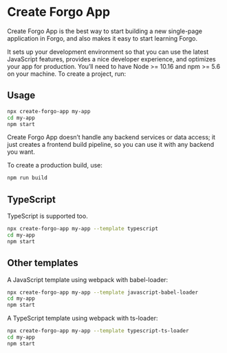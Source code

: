 # Create Forgo App

Create Forgo App is the best way to start building a new single-page application in Forgo, and also makes it easy to start learning Forgo.

It sets up your development environment so that you can use the latest JavaScript features, provides a nice developer experience, and optimizes your app for production. You’ll need to have Node >= 10.16 and npm >= 5.6 on your machine. To create a project, run:

## Usage

```sh
npx create-forgo-app my-app
cd my-app
npm start
```

Create Forgo App doesn’t handle any backend services or data access; it just creates a frontend build pipeline, so you can use it with any backend you want.

To create a production build, use:

```sh
npm run build
```

## TypeScript

TypeScript is supported too.

```sh
npx create-forgo-app my-app --template typescript
cd my-app
npm start
```

## Other templates

A JavaScript template using webpack with babel-loader:

```sh
npx create-forgo-app my-app --template javascript-babel-loader
cd my-app
npm start
```

A TypeScript template using webpack with ts-loader:

```sh
npx create-forgo-app my-app --template typescript-ts-loader
cd my-app
npm start
```